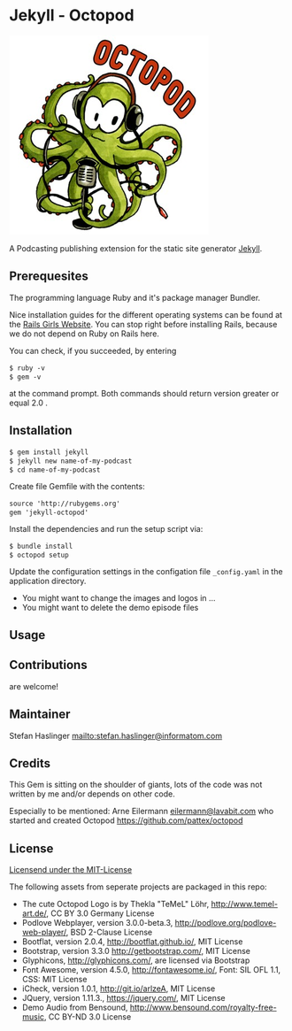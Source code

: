 # Jekyll - Octopod

![alt tag](assets/img/logo.jpg)

A Podcasting publishing extension for the static site generator [Jekyll](https://jekyllrb.com/).

## Prerequesites

The programming language Ruby and it's package manager Bundler.

Nice installation guides for the different operating systems can be found at
the [Rails Girls Website](http://guides.railsgirls.com/install). You can stop
right before installing Rails, because we do not depend on Ruby on Rails here.

You can check, if you succeeded, by entering
```
$ ruby -v
$ gem -v
```
at the command prompt. Both commands should return version greater or equal 2.0 .

## Installation

```
$ gem install jekyll
$ jekyll new name-of-my-podcast
$ cd name-of-my-podcast
```

Create file Gemfile with the contents:

```
source 'http://rubygems.org'
gem 'jekyll-octopod'
```

Install the dependencies and run the setup script via:

```
$ bundle install
$ octopod setup
```

Update the configuration settings in the configation file `_config.yaml` in the
application directory.

  * You might want to change the images and logos in ...
  * You might want to delete the demo episode files


## Usage


## Contributions

are welcome!

## Maintainer

Stefan Haslinger <mailto:stefan.haslinger@informatom.com>


## Credits

This Gem is sitting on the shoulder of giants, lots of the code was not written
by me and/or depends on other code.

Especially to be mentioned: Arne Eilermann eilermann@lavabit.com who started and
created Octopod https://github.com/pattex/octopod

## License

[Licensend under the MIT-License](LICENSE)

The following assets from seperate projects are packaged in this repo:
* The cute Octopod Logo is by Thekla "TeMeL" Löhr, http://www.temel-art.de/, CC BY 3.0 Germany License
* Podlove Webplayer, version 3.0.0-beta.3, http://podlove.org/podlove-web-player/, BSD 2-Clause License
* Bootflat, version 2.0.4, http://bootflat.github.io/, MIT License
* Bootstrap, version 3.3.0 http://getbootstrap.com/, MIT License
* Glyphicons, http://glyphicons.com/, are licensed via Bootstrap
* Font Awesome, version 4.5.0, http://fontawesome.io/, Font: SIL OFL 1.1, CSS: MIT License
* iCheck, version 1.0.1, http://git.io/arlzeA, MIT License
* JQuery, version 1.11.3., https://jquery.com/, MIT License
* Demo Audio from Bensound, http://www.bensound.com/royalty-free-music, CC BY-ND 3.0 License
